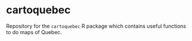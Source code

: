 # cartoquebec
Repository for the `cartoquebec` R package which contains useful functions to do maps of Quebec.

